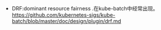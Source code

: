 * DRF:dominant  resource fairness .在kube-batch中经常出现。https://github.com/kubernetes-sigs/kube-batch/blob/master/doc/design/plugin/drf.md

